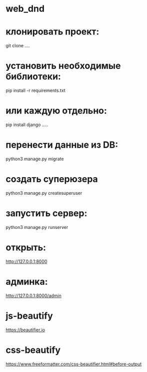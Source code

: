 # web_dnd

# клонировать проект:
git clone ....

# установить необходимые библиотеки:
pip install -r requirements.txt

# или каждую отдельно:
pip install django
.....

# перенести данные из DB:
python3 manage.py migrate

# создать суперюзера
python3 manage.py createsuperuser

# запустить сервер:
python3 manage.py runserver

# открыть:
http://127.0.0.1:8000

# админка:
http://127.0.0.1:8000/admin

# js-beautify
https://beautifier.io

# css-beautify
https://www.freeformatter.com/css-beautifier.html#before-output
